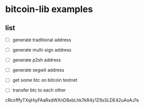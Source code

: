# bitcoin-lib examples

## list
- [ ] generate traditional address
- [ ] generate multi-sign address
- [ ] generate p2sh address
- [ ] generate segwit address
- [ ] get some btc on bitcoin testnet
- [ ] transfer btc to each other


cRcxfffyTXqHiyFAaRxdWXnD8xbLhk7kR4y1Z9sSLDE42uAoAJ1s

